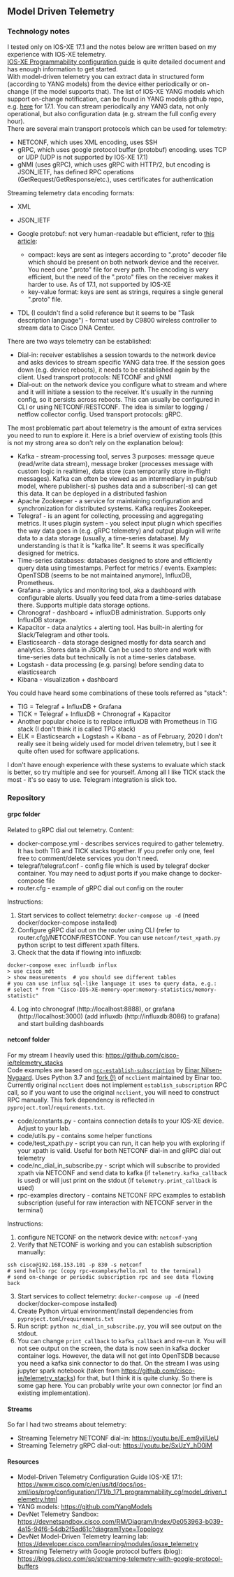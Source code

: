 ## Model Driven Telemetry
### Technology notes
I tested only on IOS-XE 17.1 and the notes below are written based on my experience with IOS-XE telemetry.  
[IOS-XE Programmability configuration guide](https://www.cisco.com/c/en/us/td/docs/ios-xml/ios/prog/configuration/171/b_171_programmability_cg/model_driven_telemetry.html) is quite detailed document and has enough information to get started.  
With model-driven telemetry you can extract data in structured form (according to YANG models) from the device either periodically or on-change (if the model supports that). The list of IOS-XE YANG models which support on-change notification, can be found in YANG models github repo, e.g. [here](https://github.com/YangModels/yang/blob/master/vendor/cisco/xe/1711/ON_CHANGE_MODELS/ON_CHANGE_MODELS.MD) for 17.1. You can stream periodically any YANG data, not only operational, but also configuration data (e.g. stream the full config every hour).  
There are several main transport protocols which can be used for telemetry:
* NETCONF, which uses XML encoding, uses SSH
* gRPC, which uses google protocol buffer (protobuf) encoding. uses TCP or UDP (UDP is not supported by IOS-XE 17.1)
* gNMI (uses gRPC), which uses gRPC with HTTP/2, but encoding is JSON_IETF, has defined RPC operations (GetRequest/GetResponse/etc.), uses certificates for authentication

Streaming telemetry data encoding formats:
* XML
* JSON_IETF
* Google protobuf: not very human-readable but efficient, refer to [this article](https://blogs.cisco.com/sp/streaming-telemetry-with-google-protocol-buffers):
  * compact: keys are sent as integers according to ".proto" decoder file which should be present on both network device and the receiver. You need one ".proto" file for every path. The encoding is *very* efficient, but the need of the ".proto" files on the receiver makes it harder to use. As of 17.1, not supported by IOS-XE
  * key-value format: keys are sent as strings, requires a single general ".proto" file.

* TDL (I couldn't find a solid reference but it seems to be "Task description language") - format used by C9800 wireless controller to stream data to Cisco DNA Center.

There are two ways telemetry can be established:
* Dial-in: receiver establishes a session towards to the network device and asks devices to stream specific YANG data tree. If the session goes down (e.g. device reboots), it needs to be established again by the client. Used transport protocols: NETCONF and gNMI
* Dial-out: on the network device you configure what to stream and where and it will initiate a session to the receiver. It's usually in the running config, so it persists across reboots. This can usually be configured in CLI or using NETCONF/RESTCONF. The idea is similar to logging / netflow collector config. Used transport protocols: gRPC.

The most problematic part about telemetry is the amount of extra services you need to run to explore it. Here is a brief overview of existing tools (this is not my strong area so don't rely on the explanation below):
* Kafka - stream-processing tool, serves 3 purposes: message queue (read/write data stream), message broker (processes message with custom logic in realtime), data store (can temporarily store in-flight messages). Kafka can often be viewed as an intermediary in pub/sub model, where publisher(-s) pushes data and a subscriber(-s) can get this data. It can be deployed in a distributed fashion
* Apache Zookeeper - a service for maintaining configuration and synchronization for distributed systems. Kafka requires Zookeeper.
* Telegraf - is an agent for collecting, processing and aggregating metrics. It uses plugin system - you select input plugin which specifies the way data goes in (e.g. gRPC telemetry) and output plugin will write data to a data storage (usually, a time-series database). My understanding is that it is "kafka lite". It seems it was specifically designed for metrics.
* Time-series databases: databases designed to store and efficiently query data using timestamps. Perfect for metrics / events. Examples: OpenTSDB (seems to be not maintained anymore), InfluxDB, Prometheus.
* Grafana - analytics and monitoring tool, aka a dashboard with configurable alerts. Usually you feed data from a time-series database there. Supports multiple data storage options.
* Chronograf - dashboard + influxDB administration. Supports only InfluxDB storage.
* Kapacitor - data analytics + alerting tool. Has built-in alerting for Slack/Telegram and other tools.
* Elasticsearch - data storage designed mostly for data search and analytics. Stores data in JSON. Can be used to store and work with time-series data but technically is not a time-series database.
* Logstash - data processing (e.g. parsing) before sending data to elasticsearch
* Kibana - visualization + dashboard

You could have heard some combinations of these tools referred as "stack":
* TIG = Telegraf + InfluxDB + Grafana
* TICK = Telegraf + InfluxDB + Chronograf + Kapacitor
* Another popular choice is to replace influxDB with Prometheus in TIG stack (I don't think it is called TPG stack)
* ELK = Elasticsearch + Logstash + Kibana - as of February, 2020 I don't really see it being widely used for model driven telemetry, but I see it quite often used for software applications.

I don't have enough experience with these systems to evaluate which stack is better, so try multiple and see for yourself. Among all I like TICK stack the most - it's so easy to use. Telegram integration is slick too.

### Repository
#### grpc folder
Related to gRPC dial out telemetry.
Content:
* docker-compose.yml - describes services required to gather telemetry. It has both TIG and TICK stacks together. If you prefer only one, feel free to comment/delete services you don't need.
* telegraf/telegraf.conf - config file which is used by telegraf docker container. You may need to adjust ports if you make change to docker-compose file
* router.cfg - example of gRPC dial out config on the router

Instructions:
1) Start services to collect telemetry: `docker-compose up -d` (need docker/docker-compose installed)
2) Configure gRPC dial out on the router using CLI (refer to router.cfg)/NETCONF/RESTCONF. You can use `netconf/test_xpath.py` python script to test different xpath filters.
3) Check that the data if flowing into influxdb:
```
docker-compose exec influxdb influx
> use cisco_mdt
> show measurements  # you should see different tables
# you can use influx sql-like language it uses to query data, e.g.:
# select * from "Cisco-IOS-XE-memory-oper:memory-statistics/memory-statistic"
```
4) Log into chronograf (http://localhost:8888), or grafana (http://localhost:3000) (add influxdb (http://influxdb:8086) to grafana) and start building dashboards

#### netconf folder
For my stream I heavily used this: https://github.com/cisco-ie/telemetry_stacks  
Code examples are based on [`ncc-establish-subscription`](https://github.com/CiscoDevNet/ncc/blob/master/ncc-establish-subscription.py) by [Einar Nilsen-Nygaard](https://github.com/einarnn). Uses Python 3.7 and [fork (!)](https://github.com/CiscoDevNet/ncc) of `ncclient` maintained by Einar too. Currently original `ncclient` does not implement `establish_subscription` RPC call, so if you want to use the original `ncclient`, you will need to construct RPC manually. This fork dependency is reflected in `pyproject.toml`/`requirements.txt`.
* code/constants.py - contains connection details to your IOS-XE device. Adjust to your lab.
* code/utils.py - contains some helper functions
* code/test_xpath.py - script you can run, it can help you with exploring if your xpath is valid. Useful for both NETCONF dial-in and gRPC dial out telemetry
* code/nc_dial_in_subscribe.py - script which will subscribe to provided xpath via NETCONF and send data to kafka (if `telemetry.kafka_callback` is used) or will just print on the stdout (if `telemetry.print_callback` is used)
* rpc-examples directory - contains NETCONF RPC examples to establish subscription (useful for raw interaction with NETCONF server in the terminal)

Instructions:
1) configure NETCONF on the network device with: `netconf-yang`
2) Verify that NETCONF is working and you can establish subscription manually:
```
ssh cisco@192.168.153.101 -p 830 -s netconf
# send hello rpc (copy rpc-examples/hello.xml to the terminal)
# send on-change or periodic subscription rpc and see data flowing back
```
3) Start services to collect telemetry: `docker-compose up -d` (need docker/docker-compose installed)
4) Create Python virtual environment/install dependencies from `pyproject.toml`/`requirements.txt`
5) Run script: `python nc_dial_in_subscribe.py`, you will see output on the stdout.
6) You can change `print_callback` to `kafka_callback` and re-run it. You will not see output on the screen, the data is now seen in kafka docker container logs. However, the data will not get into OpenTSDB because you need a kafka sink connector to do that. On the stream I was using jupyter spark notebook (taken from https://github.com/cisco-ie/telemetry_stacks) for that, but I think it is quite clunky. So there is some gap here. You can probably write your own connector (or find an existing implementation).

#### Streams
So far I had two streams about telemetry:
* Streaming Telemetry NETCONF dial-in: https://youtu.be/E_em9yiIUeU
* Streaming Telemetry gRPC dial-out: https://youtu.be/SxUzY_hD0iM


#### Resources
* Model-Driven Telemetry Configuration Guide IOS-XE 17.1: https://www.cisco.com/c/en/us/td/docs/ios-xml/ios/prog/configuration/171/b_171_programmability_cg/model_driven_telemetry.html
* YANG models: https://github.com/YangModels
* DevNet Telemetry Sandbox: https://devnetsandbox.cisco.com/RM/Diagram/Index/0e053963-b039-4a15-94f6-54db2f5ad61c?diagramType=Topology
* DevNet Model-Driven Telemetry learning lab: https://developer.cisco.com/learning/modules/iosxe_telemetry
* Streaming Telemetry with Google protocol buffers (blog): https://blogs.cisco.com/sp/streaming-telemetry-with-google-protocol-buffers